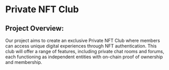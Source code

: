 # Private NFT Club
## Project Overview: 
Our project aims to create an exclusive Private NFT Club where members can access unique digital experiences through NFT authentication. This club will offer a range of features, including private chat rooms and forums, each functioning as independent entities with on-chain proof of ownership and membership.

